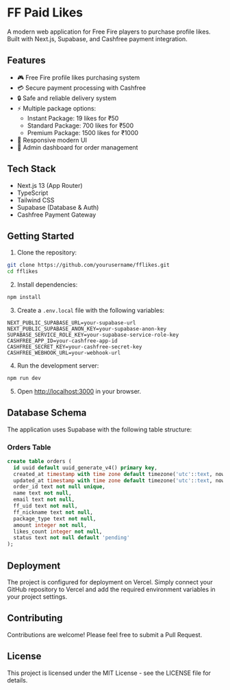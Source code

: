 # FF Paid Likes

A modern web application for Free Fire players to purchase profile likes. Built with Next.js, Supabase, and Cashfree payment integration.

## Features

- 🎮 Free Fire profile likes purchasing system
- 💳 Secure payment processing with Cashfree
- 🔒 Safe and reliable delivery system
- ⚡ Multiple package options:
  - Instant Package: 19 likes for ₹50
  - Standard Package: 700 likes for ₹500
  - Premium Package: 1500 likes for ₹1000
- 📱 Responsive modern UI
- 👑 Admin dashboard for order management

## Tech Stack

- Next.js 13 (App Router)
- TypeScript
- Tailwind CSS
- Supabase (Database & Auth)
- Cashfree Payment Gateway

## Getting Started

1. Clone the repository:
```bash
git clone https://github.com/yourusername/fflikes.git
cd fflikes
```

2. Install dependencies:
```bash
npm install
```

3. Create a `.env.local` file with the following variables:
```env
NEXT_PUBLIC_SUPABASE_URL=your-supabase-url
NEXT_PUBLIC_SUPABASE_ANON_KEY=your-supabase-anon-key
SUPABASE_SERVICE_ROLE_KEY=your-supabase-service-role-key
CASHFREE_APP_ID=your-cashfree-app-id
CASHFREE_SECRET_KEY=your-cashfree-secret-key
CASHFREE_WEBHOOK_URL=your-webhook-url
```

4. Run the development server:
```bash
npm run dev
```

5. Open [http://localhost:3000](http://localhost:3000) in your browser.

## Database Schema

The application uses Supabase with the following table structure:

### Orders Table
```sql
create table orders (
  id uuid default uuid_generate_v4() primary key,
  created_at timestamp with time zone default timezone('utc'::text, now()) not null,
  updated_at timestamp with time zone default timezone('utc'::text, now()) not null,
  order_id text not null unique,
  name text not null,
  email text not null,
  ff_uid text not null,
  ff_nickname text not null,
  package_type text not null,
  amount integer not null,
  likes_count integer not null,
  status text not null default 'pending'
);
```

## Deployment

The project is configured for deployment on Vercel. Simply connect your GitHub repository to Vercel and add the required environment variables in your project settings.

## Contributing

Contributions are welcome! Please feel free to submit a Pull Request.

## License

This project is licensed under the MIT License - see the LICENSE file for details. 